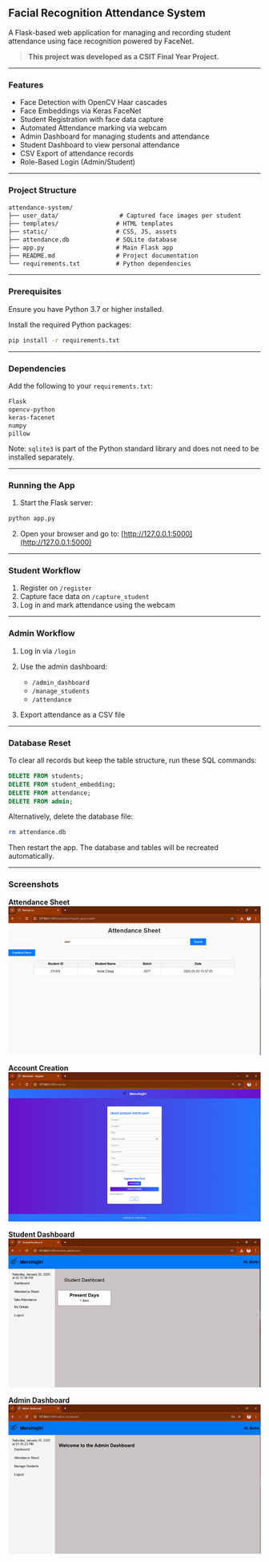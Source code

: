 ## Facial Recognition Attendance System

A Flask-based web application for managing and recording student attendance using face recognition powered by FaceNet.

> **This project was developed as a CSIT Final Year Project.**

---

### Features

* Face Detection with OpenCV Haar cascades
* Face Embeddings via Keras FaceNet
* Student Registration with face data capture
* Automated Attendance marking via webcam
* Admin Dashboard for managing students and attendance
* Student Dashboard to view personal attendance
* CSV Export of attendance records
* Role-Based Login (Admin/Student)

---

### Project Structure

```
attendance-system/
├── user_data/                 # Captured face images per student
├── templates/                # HTML templates
├── static/                   # CSS, JS, assets 
├── attendance.db             # SQLite database
├── app.py                    # Main Flask app
├── README.md                 # Project documentation
└── requirements.txt          # Python dependencies
```

---

### Prerequisites

Ensure you have Python 3.7 or higher installed.

Install the required Python packages:

```bash
pip install -r requirements.txt
```

---

### Dependencies

Add the following to your `requirements.txt`:

```
Flask  
opencv-python  
keras-facenet  
numpy  
pillow  
```

Note: `sqlite3` is part of the Python standard library and does not need to be installed separately.

---

### Running the App

1. Start the Flask server:

```bash
python app.py
```

2. Open your browser and go to:
   [http://127.0.0.1:5000](http://127.0.0.1:5000)

---

### Student Workflow

1. Register on `/register`
2. Capture face data on `/capture_student`
3. Log in and mark attendance using the webcam

---

### Admin Workflow

1. Log in via `/login`
2. Use the admin dashboard:

   * `/admin_dashboard`
   * `/manage_students`
   * `/attendance`
3. Export attendance as a CSV file

---

### Database Reset

To clear all records but keep the table structure, run these SQL commands:

```sql
DELETE FROM students;
DELETE FROM student_embedding;
DELETE FROM attendance;
DELETE FROM admin;
```

Alternatively, delete the database file:

```bash
rm attendance.db
```

Then restart the app. The database and tables will be recreated automatically.

---

### **Screenshots**

**Attendance Sheet**
![Attendance Sheet](image-3.png)

**Account Creation**
![Account Creation](image-2.png)

**Student Dashboard**
![Student Dashboard](image.png)

**Admin Dashboard**
![Admin Dashboard](image-1.png)